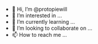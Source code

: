 - 👋 Hi, I’m @protopiewill
- 👀 I’m interested in ...
- 🌱 I’m currently learning ...
- 💞️ I’m looking to collaborate on ...
- 📫 How to reach me ...

<!---
protopiewill/protopiewill is a ✨ special ✨ repository because its `README.md` (this file) appears on your GitHub profile.
You can click the Preview link to take a look at your changes.
--->
